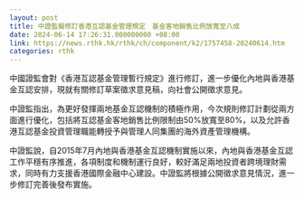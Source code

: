 ```yaml
---
layout: post
title: 中證監擬修訂香港互認基金管理規定　基金客地銷售比例放寬至八成
date: 2024-06-14 17:26:31.000000000 +08:00
link: https://news.rthk.hk/rthk/ch/component/k2/1757458-20240614.htm
categories: rthk
---
```


中國證監會對《香港互認基金管理暫行規定》進行修訂，進一步優化內地與香港基金互認安排，現就有關修訂草案徵求意見稿，向社會公開徵求意見。

中證監指出，為更好發揮兩地基金互認機制的積極作用，今次規則修訂計劃從兩方面進行優化，包括將互認基金客地銷售比例限制由50%放寬至80%，以及允許香港互認基金投資管理職能轉授予與管理人同集團的海外資產管理機構。

中證監說，自2015年7月內地與香港基金互認機制實施以來，內地與香港基金互認工作平穩有序推進，各項制度和機制運行良好，較好滿足兩地投資者跨境理財需求，同時有力支援香港國際金融中心建設。中證監將根據公開徵求意見情況，進一步修訂完善後發布實施。
